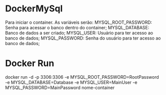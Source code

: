 # DockerMySql
Para iniciar o container. As variáveis serão:
MYSQL_ROOT_PASSWORD: Senha para acessar o banco dentro do container;
MYSQL_DATABASE: Banco de dados a ser criado;
MYSQL_USER: Usuário para ter acesso ao banco de dados;
MYSQL_PASSWORD: Senha do usuário para ter acesso ao banco de dados;

# Docker Run
docker run -d -p 3306:3306 -e MYSQL_ROOT_PASSWORD=RootPassword -e MYSQL_DATABASE=Database -e MYSQL_USER=MainUser -e MYSQL_PASSWORD=MainPassword nome-container